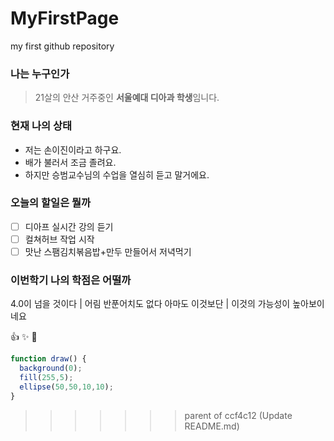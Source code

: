 # MyFirstPage
my first github repository

### 나는 누구인가
 > 21살의 안산 거주중인 **서울예대 디아과 학생**임니다.

### 현재 나의 상태
 * 저는 손이진이라고 하구요.
 * 배가 불러서 조금 졸려요.
 * 하지만 승범교수님의 수업을 열심히 듣고 말거에요.

### 오늘의 할일은 뭘까
- [ ] 디아프 실시간 강의 듣기
- [ ] 컬쳐허브 작업 시작
- [ ] 맛난 스팸김치볶음밥+만두 만들어서 저녁먹기

### 이번학기 나의 학점은 어떨까
4.0이 넘을 것이다 | 어림 반푼어치도 없다
아마도 이것보단 | 이것의 가능성이 높아보이네요

👍 ✨ 🤘

```javascript
function draw() {
  background(0);
  fill(255,5);
  ellipse(50,50,10,10);
}
```
>>>>>>> parent of ccf4c12 (Update README.md)
